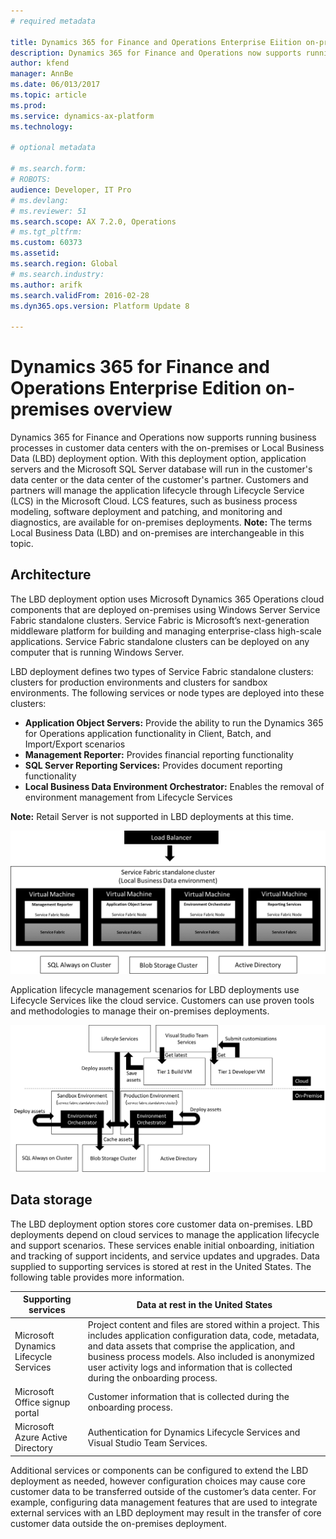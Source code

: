 ```yaml
---
# required metadata

title: Dynamics 365 for Finance and Operations Enterprise Eiition on-premises overview 
description: Dynamics 365 for Finance and Operations now supports running business processes in customer data centers with the on-premises or Local Business Data (LBD) deployment option. 
author: kfend
manager: AnnBe
ms.date: 06/013/2017
ms.topic: article
ms.prod: 
ms.service: dynamics-ax-platform
ms.technology: 

# optional metadata

# ms.search.form: 
# ROBOTS: 
audience: Developer, IT Pro
# ms.devlang: 
# ms.reviewer: 51
ms.search.scope: AX 7.2.0, Operations
# ms.tgt_pltfrm: 
ms.custom: 60373
ms.assetid: 
ms.search.region: Global
# ms.search.industry: 
ms.author: arifk
ms.search.validFrom: 2016-02-28
ms.dyn365.ops.version: Platform Update 8

---
```

# Dynamics 365 for Finance and Operations Enterprise Edition on-premises overview 

Dynamics 365 for Finance and Operations now supports running business processes in customer data centers with the on-premises or Local Business Data (LBD) deployment option. With this deployment option, application servers and the Microsoft SQL Server database will run in the customer's data center or the data center of the customer's partner. Customers and partners will manage the application lifecycle through Lifecycle Service (LCS) in the Microsoft Cloud. LCS features, such as business process modeling, software deployment and patching, and monitoring and diagnostics, are available for on-premises deployments. 
**Note:** The terms Local Business Data (LBD) and on-premises are interchangeable in this topic.

## Architecture 

The LBD deployment option uses Microsoft Dynamics 365 Operations cloud components that are deployed on-premises using Windows Server Service Fabric standalone clusters. Service Fabric is Microsoft’s next-generation middleware platform for building and managing enterprise-class high-scale applications. Service Fabric standalone clusters can be deployed on any computer that is running Windows Server. 

LBD deployment defines two types of Service Fabric standalone clusters: clusters for production environments and clusters for sandbox environments. The following services or node types are deployed into these clusters: 

- **Application Object Servers:**  Provide the ability to run the Dynamics 365 for Operations application functionality in Client, Batch, and Import/Export scenarios 
- **Management Reporter:** Provides financial reporting functionality 
- **SQL Server Reporting Services:** Provides document reporting functionality 
- **Local Business Data Environment Orchestrator:** Enables the removal of environment management from Lifecycle Services 

**Note:** Retail Server is not supported in LBD deployments at this time. 

[![Service fabric standalone cluster](./media/lbd-overview-01.png)](./media/lbd-overview-01.png)

Application lifecycle management scenarios for LBD deployments use Lifecycle Services like the cloud service. Customers can use proven tools and methodologies to manage their on-premises deployments. 

[![Application lifecycle management for Local Business Data deployments](./media/lbd-overview-02.png)](./media/lbd-overview-02.png)

## Data storage 
The LBD deployment option stores core customer data on-premises. LBD deployments depend on cloud services to manage the application lifecycle and support scenarios.  These services enable initial onboarding, initiation and tracking of support incidents, and service updates and upgrades. Data supplied to supporting services is stored at rest in the United States. The following table provides more information. 

| Supporting services                   | Data at rest in the United States                                                                                                                                                                                                                                                            |
|---------------------------------------|----------------------------------------------------------------------------------------------------------------------------------------------------------------------------------------------------------------------------------------------------------------------------------------------|
| Microsoft Dynamics Lifecycle Services | Project content and files are stored within a project. This includes application configuration data, code, metadata, and data assets that comprise the application, and business process models. Also included is anonymized user activity logs and information that is collected during the onboarding process. |
| Microsoft Office signup portal        | Customer information that is collected during the onboarding process.                                                                                                                                                                                                                                 |
| Microsoft Azure Active Directory      | Authentication for Dynamics Lifecycle Services and Visual Studio Team Services.                                                                                                                                                                                                               |
Additional services or components can be configured to extend the LBD deployment as needed, however configuration choices may cause core customer data to be transferred outside of the customer’s data center. For example, configuring data management features that are used to integrate external services with an LBD deployment may result in the transfer of core customer data outside the on-premises deployment.   
